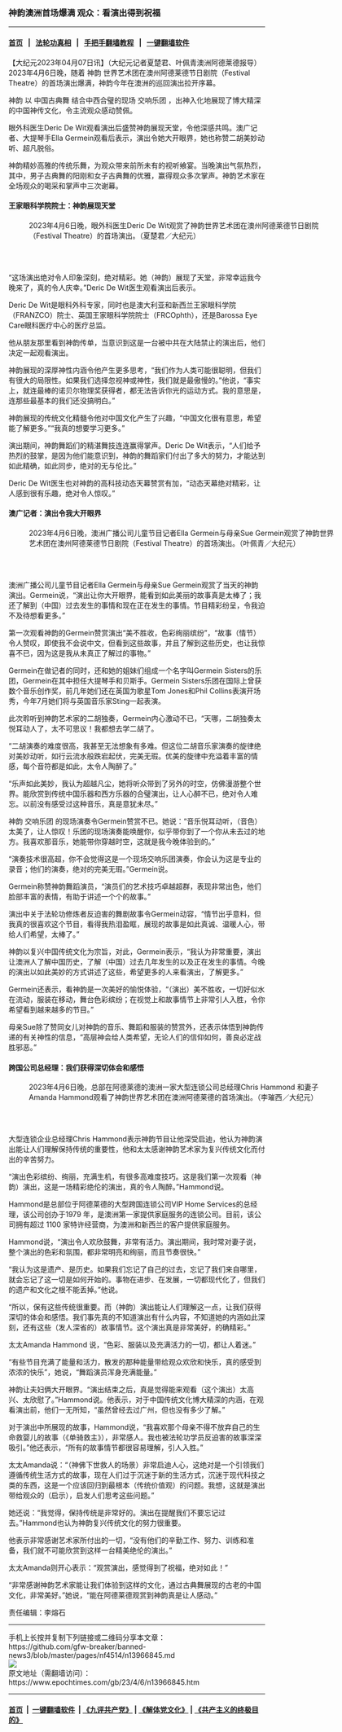 ### 神韵澳洲首场爆满 观众：看演出得到祝福
------------------------

#### [首页](https://github.com/gfw-breaker/banned-news3/blob/master/README.md) &nbsp;&nbsp;|&nbsp;&nbsp; [法轮功真相](https://github.com/begood0513/basic/blob/master/README.md)  &nbsp;&nbsp;|&nbsp;&nbsp; [手把手翻墙教程](https://github.com/gfw-breaker/guides/wiki)  &nbsp;&nbsp;|&nbsp;&nbsp; [一键翻墙软件](https://github.com/gfw-breaker/nogfw/blob/master/README.md)  



<div><p>
 【大纪元2023年04月07日讯】（大纪元记者夏楚君、叶佩青澳洲阿德莱德报导）2023年4月6日晚，随着
 <ok href="https://www.epochtimes.com/gb/tag/%E7%A5%9E%E9%9F%B5.html">
  神韵
 </ok>
 世界艺术团在澳州阿德莱德节日剧院（Festival Theatre）的首场演出爆满，神韵今年在澳洲的巡回演出拉开序幕。
</p>
<p>
 <ok href="https://www.epochtimes.com/gb/tag/%E7%A5%9E%E9%9F%B5.html">
  神韵
 </ok>
 以
 <ok href="https://www.epochtimes.com/gb/tag/%E4%B8%AD%E5%9B%BD%E5%8F%A4%E5%85%B8%E8%88%9E.html">
  中国古典舞
 </ok>
 结合中西合璧的现场
 <ok href="https://www.epochtimes.com/gb/tag/%E4%BA%A4%E5%93%8D%E4%B9%90%E5%9B%A2.html">
  交响乐团
 </ok>
 ，出神入化地展现了博大精深的中国神传文化，令主流观众感动赞佩。
</p>
<p>
 眼外科医生Deric De Wit观看演出后盛赞神韵展现天堂，令他深感共鸣。澳广记者、大提琴手Ella Germein观看后表示，演出令她大开眼界，她也称赞二胡美妙动听、超凡脱俗。
</p>
<p>
 神韵精妙高雅的传统乐舞，为观众带来前所未有的视听飨宴。当晚演出气氛热烈，其中，男子古典舞的阳刚和女子古典舞的优雅，赢得观众多次掌声。神韵艺术家在全场观众的喝采和掌声中三次谢幕。
</p>
<h4>
 王家眼科学院院士：神韵展现天堂
</h4>
<figure aria-describedby="caption-attachment-13966846" class="wp-caption aligncenter" id="attachment_13966846" style="width: 600px">
 <ok href="https://i.epochtimes.com/assets/uploads/2023/04/id13966846-230406100537100731.jpg" target="_blank">
  <img alt="" class="size-large wp-image-13966846" src="https://i.epochtimes.com/assets/uploads/2023/04/id13966846-230406100537100731-600x400.jpg"/>
 </ok>
 <br/><figcaption class="wp-caption-text" id="caption-attachment-13966846">
  2023年4月6日晚，眼外科医生Deric De Wit观赏了神韵世界艺术团在澳州阿德莱德节日剧院（Festival Theatre）的首场演出。（夏楚君／大纪元）
 </figcaption><br/>
</figure><br/>
<p>
 “这场演出绝对令人印象深刻，绝对精彩。她（神韵）展现了天堂，非常幸运我今晚来了，真的令人庆幸。”Deric De Wit医生观看演出后表示。
</p>
<p>
 Deric De Wit是眼科外科专家，同时也是澳大利亚和新西兰王家眼科学院 （FRANZCO）院士、英国王家眼科学院院士（FRCOphth），还是Barossa Eye Care眼科医疗中心的医疗总监。
</p>
<p>
 他从朋友那里看到神韵传单，当意识到这是一台被中共在大陆禁止的演出后，他们决定一起观看演出。
</p>
<p>
 神韵展现的深厚神性内涵令他产生更多思考，“我们作为人类可能很聪明，但我们有很大的局限性。如果我们选择忽视神或神性，我们就是最傲慢的。”他说，“事实上，就连最棒的诺贝尔物理奖获得者，都无法告诉你光的运动方式。我的意思是，连那些最基本的我们还没搞明白。”
</p>
<p>
 神韵展现的传统文化精髓令他对中国文化产生了兴趣，“中国文化很有意思，希望能了解更多。”“我真的想要学习更多。”
</p>
<p>
 演出期间，神韵舞蹈们的精湛舞技连连赢得掌声。Deric De Wit表示，“人们给予热烈的鼓掌，是因为他们能意识到，神韵的舞蹈家们付出了多大的努力，才能达到如此精确，如此同步，绝对的无与伦比。”
</p>
<p>
 Deric De Wit医生也对神韵的高科技动态天幕赞赏有加，“动态天幕绝对精彩，让人感到很有乐趣，绝对令人惊叹。”
</p>
<h4>
 澳广记者：演出令我大开眼界
</h4>
<figure aria-describedby="caption-attachment-13966847" class="wp-caption aligncenter" id="attachment_13966847" style="width: 600px">
 <ok href="https://i.epochtimes.com/assets/uploads/2023/04/id13966847-230406113535100731.jpg" target="_blank">
  <img alt="" class="size-large wp-image-13966847" src="https://i.epochtimes.com/assets/uploads/2023/04/id13966847-230406113535100731-600x400.jpg" title=""/>
 </ok>
 <br/><figcaption class="wp-caption-text" id="caption-attachment-13966847">
  2023年4月6日晚，澳洲广播公司儿童节目记者Ella Germein与母亲Sue Germein观赏了神韵世界艺术团在澳州阿德莱德节日剧院（Festival Theatre）的首场演出。（叶佩青／大纪元）
 </figcaption><br/>
</figure><br/>
<p>
 澳洲广播公司儿童节目记者Ella Germein与母亲Sue Germein观赏了当天的神韵演出。Germein说，“演出让你大开眼界，能看到如此美丽的故事真是太棒了；我还了解到（中国）过去发生的事情和现在正在发生的事情。节目精彩纷呈，令我迫不及待想看更多。”
</p>
<p>
 第一次观看神韵的Germein赞赏演出“美不胜收，色彩绚丽缤纷”，“故事（情节）令人赞叹，即使我不会说中文，但看到这些故事，并且了解到这些历史，也让我惊喜不已，因为这是我从未真正了解过的事物。”
</p>
<p>
 Germein在做记者的同时，还和她的姐妹们组成一个名字叫Germein Sisters的乐团，Germein在其中担任大提琴手和贝斯手。Germein Sisters乐团在国际上曾获数个音乐创作奖，前几年她们还在英国为歌星Tom Jones和Phil Collins表演开场秀，今年7月她们将与英国音乐家Sting一起表演。
</p>
<p>
 此次聆听到神韵艺术家的二胡独奏，Germein内心激动不已，“天哪，二胡独奏太悦耳动人了，太不可思议！我都想去学二胡了。
</p>
<p>
 “二胡演奏的难度很高，我甚至无法想象有多难。但这位二胡音乐家演奏的旋律绝对美妙动听，如行云流水般跌宕起伏，完美无瑕。优美的旋律中充溢着丰富的情感，每个音符都是如此，太令人陶醉了。”
</p>
<p>
 “乐声如此美妙，我认为超越凡尘，她将听众带到了另外的时空，仿佛漫游整个世界。能欣赏到传统中国乐器和西方乐器的合璧演出，让人心醉不已，绝对令人难忘。以前没有感受过这种音乐，真是意犹未尽。”
</p>
<p>
 神韵
 <ok href="https://www.epochtimes.com/gb/tag/%E4%BA%A4%E5%93%8D%E4%B9%90%E5%9B%A2.html">
  交响乐团
 </ok>
 的现场演奏令Germein赞赏不已。她说：“音乐悦耳动听，（音色）太美了，让人惊叹！乐团的现场演奏能唤醒你，似乎带你到了一个你从未去过的地方。我喜欢那音乐，她能带你穿越时空，这就是我今晚体验到的。”
</p>
<p>
 “演奏技术很高超，你不会觉得这是一个现场交响乐团演奏，你会认为这是专业的录音；他们的演奏，绝对的完美无瑕。”Germein说。
</p>
<p>
 Germein称赞神韵舞蹈演员，“演员们的艺术技巧卓越超群，表现非常出色，他们脸部丰富的表情，有助于讲述一个个的故事。”
</p>
<p>
 演出中关于法轮功修炼者反迫害的舞剧故事令Germein动容，“情节出乎意料，但我真的很喜欢这个节目，看得我热泪盈眶，展现的故事是如此真诚、温暖人心，带给人们希望，太棒了。”
</p>
<p>
 神韵以复兴中国传统文化为宗旨，对此，Germein表示，“我认为非常重要，演出让澳洲人了解中国历史，了解（中国）过去几年发生的以及正在发生的事情。今晚的演出以如此美妙的方式讲述了这些，希望更多的人来看演出，了解更多。”
</p>
<p>
 Germein还表示，看神韵是一次美好的愉悦体验，“（演出）美不胜收，一切好似水在流动，服装在移动，舞台色彩缤纷；在视觉上和故事情节上非常引人入胜，令你希望看到越来越多的节目。”
</p>
<p>
 母亲Sue除了赞同女儿对神韵的音乐、舞蹈和服装的赞赏外，还表示体悟到神韵传递的有关神性的信息，“高层神会给人类希望，无论人们的信仰如何，善良必定战胜邪恶。”
</p>
<h4>
 跨国公司总经理：我们获得深切体会和感悟
</h4>
<figure aria-describedby="caption-attachment-13966934" class="wp-caption aligncenter" id="attachment_13966934" style="width: 599px">
 <ok href="https://i.epochtimes.com/assets/uploads/2023/04/id13966934-230406100539100731.jpg" target="_blank">
  <img alt="" class="wp-image-13966934" src="https://i.epochtimes.com/assets/uploads/2023/04/id13966934-230406100539100731-600x400.jpg" title=""/>
 </ok>
 <br/><figcaption class="wp-caption-text" id="caption-attachment-13966934">
  2023年4月6日晚，总部在阿德莱德的澳洲一家大型连锁公司总经理Chris Hammond 和妻子Amanda Hammond观看了神韵世界艺术团在澳洲阿德莱德的首场演出。（李璀西／大纪元）
 </figcaption><br/>
</figure><br/>
<p>
 大型连锁企业总经理Chris Hammond表示神韵节目让他深受启迪，他认为神韵演出能让人们理解保持传统的重要性，他和太太感谢神韵艺术家为复兴传统文化而付出的辛苦努力。
</p>
<p>
 “演出色彩缤纷、绚丽，充满生机，有很多高难度技巧。这是我们第一次观看（神韵）演出，这是一场精彩绝伦的演出，真的令人陶醉。”Hammond说。
</p>
<p>
 Hammond是总部位于阿德莱德的大型跨国连锁公司VIP Home Services的总经理，该公司创办于1979 年，是澳洲第一家提供家庭服务的连锁公司。目前，该公司拥有超过 1100 家特许经营商，为澳洲和新西兰的客户提供家庭服务。
</p>
<p>
 Hammond说，“演出令人欢欣鼓舞，非常有活力。演出期间，我时常对妻子说，整个演出的色彩和氛围，都非常明亮和绚丽，而且节奏很快。”
</p>
<p>
 “我认为这是遗产、是历史。如果我们忘记了自己的过去，忘记了我们来自哪里，就会忘记了这一切是如何开始的。事物在进步、在发展，一切都现代化了，但我们的遗产和文化之根不能丢掉。”他说。
</p>
<p>
 “所以，保有这些传统很重要。而（神韵）演出能让人们理解这一点，让我们获得深切的体会和感悟。我们事先真的不知道演出有什么内容，不知道她的内涵如此深刻，还有这些（发人深省的）故事情节。这个演出真是非常美好，的确精彩。”
</p>
<p>
 太太Amanda Hammond 说，“色彩、服装以及充满活力的一切，都让人着迷。”
</p>
<p>
 “有些节目充满了能量和活力，散发的那种能量带给观众欢欣和快乐，真的感受到浓浓的快乐”，她说，“舞蹈演员浑身充满能量。”
</p>
<p>
 神韵让夫妇俩大开眼界。“演出结束之后，真是觉得能来观看（这个演出）太高兴、太欣慰了。”Hammond说。他表示，对于中国传统文化博大精深的内涵，在观看演出前，他们一无所知，“虽然曾经去过广州，但也没有多少了解。”
</p>
<p>
 对于演出中所展现的故事，Hammond说，“我喜欢那个母亲不得不放弃自己的生命救婴儿的故事（《单骑救主》），非常感人。我也被法轮功学员反迫害的故事深深吸引。”他还表示，“所有的故事情节都很容易理解，引人入胜。”
</p>
<p>
 太太Amanda说：“（神佛下世救人的场景）非常启迪人心，这绝对是一个引领我们遵循传统生活方式的故事，现在人们过于沉迷于新的生活方式，沉迷于现代科技之类的东西，这是一个应该回归到最根本（传统价值观）的问题。我想，这就是演出带给观众的（启示），启发人们思考这些问题。”
</p>
<p>
 她还说：“我觉得，保持传统是非常好的。演出在提醒我们不要忘记过去。”Hammond也认为神韵复兴传统文化的努力很重要。
</p>
<p>
 他表示非常感谢艺术家所付出的一切，“没有他们的辛勤工作、努力、训练和准备，我们就不可能欣赏到这样一台精美绝伦的演出。”
</p>
<p>
 太太Amanda则开心表示：“观赏演出，感觉得到了祝福，绝对如此！”
</p>
<p>
 “非常感谢神韵艺术家能让我们体验到这样的文化，通过古典舞展现的古老的中国文化，非常美好。”她说，“能在阿德莱德观赏到神韵真是让人感动。”
</p>
<p>
 责任编辑：李熔石
</p>
</div>
<hr/>
手机上长按并复制下列链接或二维码分享本文章：<br/>
https://github.com/gfw-breaker/banned-news3/blob/master/pages/nf4514/n13966845.md <br/>
<a href='https://github.com/gfw-breaker/banned-news3/blob/master/pages/nf4514/n13966845.md'><img src='https://github.com/gfw-breaker/banned-news3/blob/master/pages/nf4514/n13966845.md.png'/></a> <br/>
原文地址（需翻墙访问）：https://www.epochtimes.com/gb/23/4/6/n13966845.htm


------------------------
#### [首页](https://github.com/gfw-breaker/banned-news3/blob/master/README.md) &nbsp;|&nbsp; [一键翻墙软件](https://github.com/gfw-breaker/nogfw/blob/master/README.md) &nbsp;| [《九评共产党》](https://github.com/gfw-breaker/9ping.md/blob/master/README.md#九评之一评共产党是什么) | [《解体党文化》](https://github.com/gfw-breaker/jtdwh.md/blob/master/README.md) | [《共产主义的终极目的》](https://github.com/gfw-breaker/gczydzjmd.md/blob/master/README.md)


<img src='http://gfw-breaker.win/banned-news3/pages/nf4514/n13966845.md' width='0px' height='0px'/>